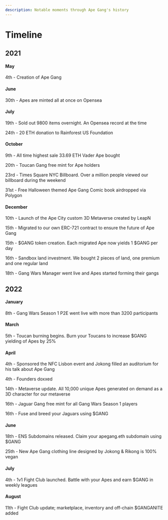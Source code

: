 ```yaml
---
description: Notable moments through Ape Gang's history
---
```


# Timeline

## 2021

#### May

4th - Creation of Ape Gang

#### June

30th - Apes are minted all at once on Opensea

#### July

19th - Sold out 9800 items overnight. An Opensea record at the time

24th - 20 ETH donation to Rainforest US Foundation

#### October

9th - All time highest sale 33.69 ETH Vader Ape bought&#x20;

20th - Toucan Gang free mint for Ape holders&#x20;

23rd - Times Square NYC Billboard. Over a million people viewed our billboard during the weekend

31st - Free Halloween themed Ape Gang Comic book airdropped via Polygon&#x20;

#### December

10th - Launch of the Ape City custom 3D Metaverse created by LeapN

15th - Migrated to our own ERC-721 contract to ensure the future of Ape Gang&#x20;

15th - $GANG token creation. Each migrated Ape now yields 1 $GANG per day&#x20;

16th - Sandbox land investment. We bought 2 pieces of land, one premium and one regular land

18th - Gang Wars Manager went live and Apes started forming their gangs&#x20;

## 2022

#### January

8th - Gang Wars Season 1 P2E went live with more than 3200 participants&#x20;

#### March

5th - Toucan burning begins. Burn your Toucans to increase $GANG yielding of Apes by 25%&#x20;

#### April

4th - Sponsored the NFC Lisbon event and Jokong filled an auditorium for his talk about Ape Gang

4th - Founders doxxed

14th - Metaverse update. All 10,000 unique Apes generated on demand as a 3D character for our metaverse

16th - Jaguar Gang free mint for all Gang Wars Season 1 players&#x20;

16th - Fuse and breed your Jaguars using $GANG&#x20;

#### June

18th - ENS Subdomains released. Claim your apegang.eth subdomain using $GANG&#x20;

25th - New Ape Gang clothing line designed by Jokong & Rikong is 100% vegan&#x20;

#### July

4th - 1v1 Fight Club launched. Battle with your Apes and earn $GANG in weekly leagues

#### August

11th - Fight Club update; marketplace, inventory and off-chain $GANGANITE added
